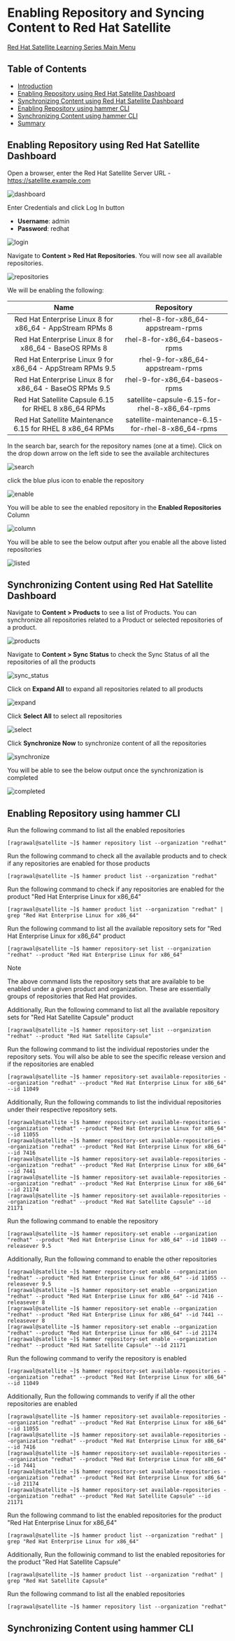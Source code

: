 # Enabling Repository and Syncing Content to Red Hat Satellite

[Red Hat Satellite Learning Series Main Menu](https://github.com/rajatagrawal1094/RedHatSatellite)

## Table of Contents
- [Introduction](#introduction)
- [Enabling Repository using Red Hat Satellite Dashboard](#enabling-repository-using-red-hat-satellite-dashboard)
- [Synchronizing Content using Red Hat Satellite Dashboard](#synchronizing-content-using-red-hat-satellite-dashboard)
- [Enabling Repository using hammer CLI](#enabling-repository-using-hammer-cli)
- [Synchronizing Content using hammer CLI](#synchronizing-content-using-hammer-cli)
- [Summary](#summary)

## Enabling Repository using Red Hat Satellite Dashboard

Open a browser, enter the Red Hat Satellite Server URL - https://satellite.example.com

![dashboard](/images/1-dashboard.png)

Enter Credentials and click Log In button

- **Username**: admin
- **Password**: redhat

![login](/images/2-login.png)

Navigate to **Content > Red Hat Repositories**. You will now see all available repositories. 

![repositories](/images/3-repositories.png)

We will be enabling the following:

| Name        						     | Repository 					 |
| :--------------------------------------------------------: | :-----------------------------------------------: |
| Red Hat Enterprise Linux 8 for x86_64 - AppStream RPMs 8   | rhel-8-for-x86_64-appstream-rpms             	 |
| Red Hat Enterprise Linux 8 for x86_64 - BaseOS RPMs 8      | rhel-8-for-x86_64-baseos-rpms             	 |
| Red Hat Enterprise Linux 9 for x86_64 - AppStream RPMs 9.5 | rhel-9-for-x86_64-appstream-rpms             	 |
| Red Hat Enterprise Linux 8 for x86_64 - BaseOS RPMs 9.5    | rhel-9-for-x86_64-baseos-rpms             	 |
| Red Hat Satellite Capsule 6.15 for RHEL 8 x86_64 RPMs      | satellite-capsule-6.15-for-rhel-8-x86_64-rpms     |
| Red Hat Satellite Maintenance 6.15 for RHEL 8 x86_64 RPMs  | satellite-maintenance-6.15-for-rhel-8-x86_64-rpms |

In the search bar, search for the repository names (one at a time). Click on the drop down arrow on the left side to see the available architectures

![search](/images/4-search.png)

click the blue plus icon to enable the repository

![enable](/images/5-enable.png)

You will be able to see the enabled repository in the **Enabled Repositories** Column

![column](/images/6-column.png)

You will be able to see the below output after you enable all the above listed repositories

![listed](/images/7-listed.png)

## Synchronizing Content using Red Hat Satellite Dashboard

Navigate to **Content > Products** to see a list of Products. You can synchronize all repositories related to a Product or selected repositories of a product.

![products](/images/8-products.png)

Navigate to **Content > Sync Status** to check the Sync Status of all the repositories of all the products

![sync_status](/images/9-sync_status.png)

Click on **Expand All** to expand all repositories related to all products

![expand](/images/10-expand.png)

Click **Select All** to select all repositories

![select](/images/11-select.png)

Click **Synchronize Now** to synchronize content of all the repositories

![synchronize](/images/12-synchronize.png)

You will be able to see the below output once the synchronization is completed

![completed](/images/13-completes.png)

## Enabling Repository using hammer CLI

Run the following command to list all the enabled repositories

```console
[ragrawal@satellite ~]$ hammer repository list --organization "redhat"
```

Run the following command to check all the available products and to check if any repositories are enabled for those products

```console
[ragrawal@satellite ~]$ hammer product list --organization "redhat"
```

Run the following command to check if any repositories are enabled for the product "Red Hat Enterprise Linux for x86_64"

```console
[ragrawal@satellite ~]$ hammer product list --organization "redhat" | grep "Red Hat Enterprise Linux for x86_64"
```

Run the following command to list all the available repository sets for "Red Hat Enterprise Linux for x86_64" product

```console
[ragrawal@satellite ~]$ hammer repository-set list --organization "redhat" --product "Red Hat Enterprise Linux for x86_64"
```

> [!NOTE]
> The above command lists the repository sets that are available to be enabled under a given product and organization. These are essentially groups of repositories that Red Hat provides.

Additionally, Run the following command to list all the available repository sets for "Red Hat Satellite Capsule" product

```console
[ragrawal@satellite ~]$ hammer repository-set list --organization "redhat" --product "Red Hat Satellite Capsule"
```

Run the following command to list the individual repostories under the repository sets. You will also be able to see the specific release version and if the repositories are enabled

```console
[ragrawal@satellite ~]$ hammer repository-set available-repositories --organization "redhat" --product "Red Hat Enterprise Linux for x86_64" --id 11049
```

Additionally, Run the following commands to list the individual repositories under their respective repository sets.

```console
[ragrawal@satellite ~]$ hammer repository-set available-repositories --organization "redhat" --product "Red Hat Enterprise Linux for x86_64" --id 11055
[ragrawal@satellite ~]$ hammer repository-set available-repositories --organization "redhat" --product "Red Hat Enterprise Linux for x86_64" --id 7416
[ragrawal@satellite ~]$ hammer repository-set available-repositories --organization "redhat" --product "Red Hat Enterprise Linux for x86_64" --id 7441
[ragrawal@satellite ~]$ hammer repository-set available-repositories --organization "redhat" --product "Red Hat Enterprise Linux for x86_64" --id 21174
[ragrawal@satellite ~]$ hammer repository-set available-repositories --organization "redhat" --product "Red Hat Satellite Capsule" --id 21171
```

Run the following command to enable the repository

```console
[ragrawal@satellite ~]$ hammer repository-set enable --organization "redhat" --product "Red Hat Enterprise Linux for x86_64" --id 11049 --releasever 9.5
```

Additionally, Run the following command to enable the other repositories

```console
[ragrawal@satellite ~]$ hammer repository-set enable --organization "redhat" --product "Red Hat Enterprise Linux for x86_64" --id 11055 --releasever 9.5
[ragrawal@satellite ~]$ hammer repository-set enable --organization "redhat" --product "Red Hat Enterprise Linux for x86_64" --id 7416 --releasever 8
[ragrawal@satellite ~]$ hammer repository-set enable --organization "redhat" --product "Red Hat Enterprise Linux for x86_64" --id 7441 --releasever 8
[ragrawal@satellite ~]$ hammer repository-set enable --organization "redhat" --product "Red Hat Enterprise Linux for x86_64" --id 21174
[ragrawal@satellite ~]$ hammer repository-set enable --organization "redhat" --product "Red Hat Satellite Capsule" --id 21171
```

Run the following command to verify the repository is enabled

```console
[ragrawal@satellite ~]$ hammer repository-set available-repositories --organization "redhat" --product "Red Hat Enterprise Linux for x86_64" --id 11049
```

Additionally, Run the following commands to verify if all the other repositories are enabled

```console
[ragrawal@satellite ~]$ hammer repository-set available-repositories --organization "redhat" --product "Red Hat Enterprise Linux for x86_64" --id 11055
[ragrawal@satellite ~]$ hammer repository-set available-repositories --organization "redhat" --product "Red Hat Enterprise Linux for x86_64" --id 7416
[ragrawal@satellite ~]$ hammer repository-set available-repositories --organization "redhat" --product "Red Hat Enterprise Linux for x86_64" --id 7441
[ragrawal@satellite ~]$ hammer repository-set available-repositories --organization "redhat" --product "Red Hat Enterprise Linux for x86_64" --id 21174
[ragrawal@satellite ~]$ hammer repository-set available-repositories --organization "redhat" --product "Red Hat Satellite Capsule" --id 21171
```

Run the following command to list the enabled repositories for the product "Red Hat Enterprise Linux for x86_64"

```console
[ragrawal@satellite ~]$ hammer product list --organization "redhat" | grep "Red Hat Enterprise Linux for x86_64"
```

Additionally, Run the followinig command to list the enabled repositories for the product "Red Hat Satellite Capsule"

```console
[ragrawal@satellite ~]$ hammer product list --organization "redhat" | grep "Red Hat Satellite Capsule"
```

Run the following command to list all the enabled repositories

```console
[ragrawal@satellite ~]$ hammer repository list --organization "redhat"
```

## Synchronizing Content using hammer CLI
